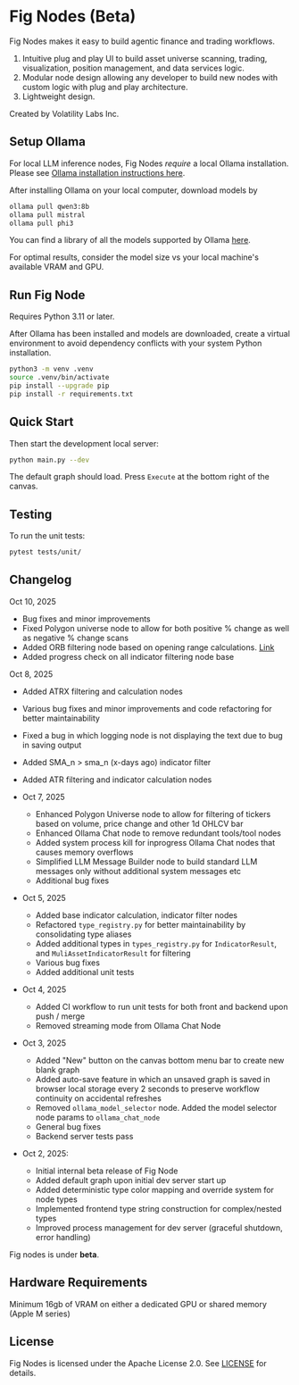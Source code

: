 # Fig Nodes (Beta)

Fig Nodes makes it easy to build agentic finance and trading workflows.  

1. Intuitive plug and play UI to build asset universe scanning, trading, visualization, position management, and data services logic. 
2. Modular node design allowing any developer to build new nodes with custom logic with plug and play architecture. 
3. Lightweight design.

Created by Volatility Labs Inc. 

## Setup Ollama

For local LLM inference nodes, Fig Nodes *require* a local Ollama installation. Please see [Ollama installation instructions here](https://github.com/ollama/ollama).

After installing Ollama on your local computer, download models by

```bash
ollama pull qwen3:8b
ollama pull mistral
ollama pull phi3
```

You can find a library of all the models supported by Ollama [here](https://ollama.com/library).

For optimal results, consider the model size vs your local machine's available VRAM and GPU. 

## Run Fig Node

Requires Python 3.11 or later.

After Ollama has been installed and models are downloaded, create a virtual environment to avoid dependency conflicts with your system Python installation.

```bash
python3 -m venv .venv
source .venv/bin/activate
pip install --upgrade pip
pip install -r requirements.txt
```

## Quick Start

Then start the development local server:

```bash
python main.py --dev
```

The default graph should load. Press `Execute` at the bottom right of the canvas. 

## Testing

To run the unit tests:

```bash
pytest tests/unit/
``` 

## Changelog

Oct 10, 2025
  - Bug fixes and minor improvements
  - Fixed Polygon universe node to allow for both positive % change as well as negative % change scans
  - Added ORB filtering node based on opening range calculations. [Link](https://www.sfi.ch/en/publications/n-24-98-a-profitable-day-trading-strategy-for-the-u.s.-equity-market)
  - Added progress check on all indicator filtering node base

Oct 8, 2025
  - Added ATRX filtering and calculation nodes
  - Various bug fixes and minor improvements and code refactoring for better maintainability
  - Fixed a bug in which logging node is not displaying the text due to bug in saving output
  - Added SMA_n > sma_n (x-days ago) indicator filter
  - Added ATR filtering and indicator calculation nodes

- Oct 7, 2025
  - Enhanced Polygon Universe node to allow for filtering of tickers based on volume, price change and other 1d OHLCV bar
  - Enhanced Ollama Chat node to remove redundant tools/tool nodes
  - Added system process kill for inprogress Ollama Chat nodes that causes memory overflows
  - Simplified LLM Message Builder node to build standard LLM messages only without additional system messages etc
  - Additional bug fixes

- Oct 5, 2025
  - Added base indicator calculation, indicator filter nodes
  - Refactored `type_registry.py` for better maintainability by consolidating type aliases
  - Added additional types in `types_registry.py` for `IndicatorResult`, and `MuliAssetIndicatorResult` for filtering
  - Various bug fixes
  - Added additional unit tests

- Oct 4, 2025
  - Added CI workflow to run unit tests for both front and backend upon push / merge
  - Removed streaming mode from Ollama Chat Node 

- Oct 3, 2025
  - Added "New" button on the canvas bottom menu bar to create new blank graph
  - Added auto-save feature in which an unsaved graph is saved in browser local storage every 2 seconds to preserve workflow continuity on accidental refreshes
  - Removed `ollama_model_selector` node. Added the model selector node params to `ollama_chat_node`
  - General bug fixes
  - Backend server tests pass

- Oct 2, 2025:
  - Initial internal beta release of Fig Node
  - Added default graph upon initial dev server start up
  - Added deterministic type color mapping and override system for node types
  - Implemented frontend type string construction for complex/nested types
  - Improved process management for dev server (graceful shutdown, error handling)

Fig nodes is under **beta**. 

## Hardware Requirements

Minimum 16gb of VRAM on either a dedicated GPU or shared memory (Apple M series)

## License
Fig Nodes is licensed under the Apache License 2.0. See [LICENSE](LICENSE) for details.
